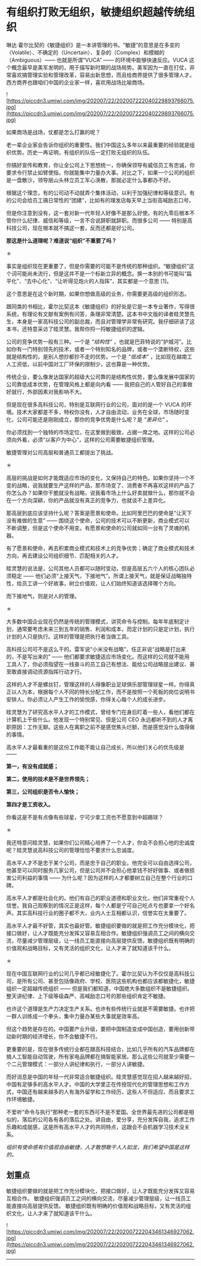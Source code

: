 # 有组织打败无组织，敏捷组织超越传统组织

琳达·霍尔比契的《敏捷组织》是一本讲管理的书。“敏捷”的意思是在多变的（Volatile）、不确定的（Uncertain）、复杂的（Complex）和模糊的（Ambiguous）—— 也就是所谓“VUCA” —— 的环境中能够快速反应。VUCA 这个概念最早是美军发明的，用于描写新时期的战场局势。美军因为一直在打仗，非常喜欢搞管理实验和管理改革，容易出新思想，而且给商界提供了很多管理人才。西方商界也跟咱们中国的企业家一样，喜欢用战场比喻商场。

![https://piccdn3.umiwi.com/img/202007/22/202007222040229893766075.jpg](https://piccdn3.umiwi.com/img/202007/22/202007222040229893766075.jpg)

如果商场是战场，仗都是怎么打赢的呢？

老一辈企业家会告诉你组织的重要性。我们中国这么多年以来最重要的经验就是组织优势。历史一再证明，有组织的队伍一定打败无组织的队伍。

你搞好宣传和教育，你让全公司上下思想统一，你确保领导有威信员工有忠诚，你要求令行禁止如臂使指，你就能集中力量办大事。对比之下，如果一个公司的组织是一盘散沙，领导层山头林立员工军心涣散，那就必定什么事都办不好。

根据这个理念，有的公司动不动就弄个集体活动，以利于加强纪律和等级意识。有的公司会给员工搞日常性的“团建”，比如有的理发店每天早上当街高喊励志口号。

但是你注意到没有，这一套对新一代年轻人好像不是那么好使。有的九零后根本不管你什么纪律、威信和等级，一言不合说辞职就辞职。而很多公司 —— 特别是高科技公司，现在根本就不搞这一套，反而还都是好公司。

 **那这是什么道理呢？难道说“组织”不重要了吗？**

＊

事实是组织现在更重要了，但是你需要的可能不是传统的那种组织。“敏捷组织”这个词可能尚未流行，但是这并不是一个标新立异的概念。换一本别的书可能叫“扁平化”、“去中心化”、“让听得见炮火的人指挥”，其实都是一个意思 [1]。

这个意思是在这个新时期，如果你想做高级的业务，你需要更高级的组织形态。

跟同类的书相比，霍尔比契这本《敏捷组织》的好处是它是一本专业著作，写得很系统，有理论有文献有案例有问答，条理非常清楚。这本书中文版的译者眭灵慧先生，本身是一家高科技公司的副总裁，而且对管理学非常有研究。我仔细研读了这本书，还特意采访了眭灵慧。我帮你捋一捋敏捷组织的逻辑。

公司的竞争优势一般有三种。一个是 *“结构性”* ，也就是巴菲特说的“护城河”。比如你有一门特别领先的技术，或者一个特别知名的品牌，或者一个垄断特权，这些就是结构性的，是别人想抄都抄不走的优势。一个是 *“低成本”* ，比如现在越南工人工资低，以前中国对工厂环保的限制少，这也算是一种优势。

传统企业，要么像发达国家的超级大公司靠的是结构性优势，要么像发展中国家的公司靠低成本优势，在管理风格上都是向内看 —— 我把自己的人管好自己的事做好就行，外部因素对我影响不大。

但是现在很多高科技公司，特别是互联网行业的公司，面对的是一个 VUCA 的环境。技术大家都差不多，特权你没有，人才自由流动，业务在全球，市场随时变化，公司可能还是刚刚成立，那你的竞争优势是什么呢？是 *“差异化”* 。

你必须找到一个独特的市场定位，在这里做到极致，占据一席之地。这样的公司必须向外看，必须“以客户为中心”，这样的公司需要敏捷组织管理。

敏捷管理对公司高层和普通员工都提出了挑战。

＊

高层的挑战是如何才能既适应市场的变化，又保持自己的特色。如果你坚持一个不变的战略，说我就要生产这样的产品，那市场变了、消费者不再喜欢这样的产品了你怎么办？如果你干脆就没有战略，说我看市场上什么好卖就做什么，那你就不会在一个方向深耕，你的产品就没有真正的竞争力，也就谈不上差异化。

那高层到底应该坚持什么呢？答案是愿景和使命。比如阿里巴巴的使命是“让天下没有难做的生意” —— 围绕这个使命，公司的技术可以不断更新，商业模式可以不断调整，但是这个使命不用变。有愿景和使命的公司就如同一台有了灵魂的机器。

有了愿景和使命，再去积累商业模式和技术上的竞争优势；确定了商业模式和技术方向，再去建设公司组织细节、匹配相关的人才。

眭灵慧的说法是，公司其他人员都可以随时变动，但是高层五六个人的核心团队必须稳定 —— 他们必须“上接天气，下接地气”。所谓上接天气，就是保证战略独特性，给员工讲一个好故事，树立价值观，让人们始终知道该选择哪个方向。

而下接地气，则是对人的管理。

＊

大多数中国企业现在仍然是传统的管理模式，讲究命令与控制。每年年底制定计划，通常要考虑未来三到五年的销售、利润和成本，而定计划的只是定计划，执行计划的人只是执行。这样的管理是把执行者当做工具。

高科技公司可不是这么干的。雷军说“小米没有战略”，任正非说“战略是打出来的，不是写出来的” —— 他们都要求敏捷适应市场变化。而这样的公司就不能用工具人了，你必须指望在一线奋斗的员工自己有想法、能给公司战略提出建议、甚至敢直接调动资源指挥行动才行。

这样的人才不是螺丝钉，管理这样的人得像职业足球俱乐部管理球星一样。你得真正以人为本，根据每个人不同的特长分配工作，而不是按照一个死板的岗位说明书安排人。你必须让人产生工作的愉悦感，你得关心每个人的成长进步。

眭灵慧为了研究高水平人才的工作模式，曾经专门在身后盯着一些人，看他们都在计算机上干些什么。他发现一个特别常见、但是公司 CEO 永远都听不到的人才离职原因：工作无聊。这些人在离职之前不是感觉焦头烂额，而是感觉没什么值得做的事情。

高水平人才最看重的是这份工作能不能让自己成长，所以他们关心的优先级是 ——

 **第一，有没有成就感；**

 **第二，使用的技术是不是世界领先；**

 **第三，公司组织是否令人愉快；**

 **第四才是工资收入。**

你看这是不是有点像有些球星，宁可少拿工资也不愿意到中超踢球？

＊

我还特意问眭灵慧，如果你们公司精心培养了一个人才，你会不会担心他的忠诚度呢？眭灵慧说高科技公司的管理恰恰不要求什么忠诚度。

高水平人才不是忠于某个公司，而是忠于自己的职业。他完全可以自由选择公司，他甚至可以同时服务几家公司，但是公司并不会担心他拿钱不好好做事、或者做损害公司利益的事情 —— 为什么呢？因为这样的人才都要树立自己在整个行业的口碑。

高水平人才都是社会化的。他们有自己的职业道德和职业文化，他们非常重视个人信誉。我自己观察到的情况正是这样，每个人都是宁可自己吃点亏也要拿一个好名声。其实高科技行业的圈子都不大，业内人士互相都认识，信誉实在太重要了。

高水平人才最不好管，其实也最好管。敏捷组织要做的就是把工作充分模块化，把接口做好，让人才既能充分发挥又容易互相合作。敏捷组织强调员工之间的横向交流，尽量减少管理层级，让一线员工能直接向高层提供反馈。敏捷组织既有明确的价值观和战略目标，又有灵活的组织文化，让人才来了就知道该干什么。

＊

现在中国互联网行业的公司几乎都已经敏捷化了。霍尔比契认为不仅仅是高科技公司，是所有公司、甚至包括像政府、学校、医院这些机构也都应该都敏捷化，敏捷组织一定超越传统组织 —— 但是我们都知道，中国绝大多数组织不是敏捷组织。整天讲纪律、上下级等级森严、高喊励志口号的那些组织肯定不敏捷。

也许这个道理是生产力决定生产关系。也许有些传统行业就是不需要敏捷。也许把一群人训练成一个拳头，集中力量办某些大事就是效率高。

但这个趋势是存在的。中国要产业升级，要把中国制造变成中国创造，要用创新带动新时期的经济增长，你不会敏捷不行。

更重要的是，现在很多传统行业都在跟高科技结合，比如几乎所有的汽车品牌都在搞人工智能自动驾驶，所有家电品牌都在搞智能家居。那么这些公司就至少需要一个二元管理模式：一部分人讲纪律和执行，一部分人讲敏捷。

而好消息是中国的年轻一代非常适合敏捷组织。眭灵慧感觉现在招人越来越好招，中国有足够多的高水平人才。中国的大学里正在传授现代化的管理思想和工作方式，中国还有越来越多的人有海外留学和工作经历，这些人不但适应、而且要求工作环境敏捷。

不爱听“命令与执行”那种老一套的东西可不是不爱国。全世界最先进的公司都是相似的，落后的公司各有各的落后之处。讲自由，爱分享，充分发挥自我，追求工作乐趣和成就感，这是所有高水平人才的共同特点，这跟会不会机器学习技术没关系。

 *组织有使命感有价值观自由敏捷，人才敢想敢干人人如龙，我们希望中国是这样的。*

## 划重点

敏捷组织要做的就是把工作充分模块化，把接口做好，让人才既能充分发挥又容易互相合作。
敏捷组织强调员工之间的横向交流，尽量减少管理层级，让一线员工能直接向高层提供反馈。
敏捷组织既有明确的价值观和战略目标，又有灵活的组织文化，让人才来了就知道该干什么。

![https://piccdn3.umiwi.com/img/202007/22/202007222043461346927062.jpg](https://piccdn3.umiwi.com/img/202007/22/202007222043461346927062.jpg)

---
